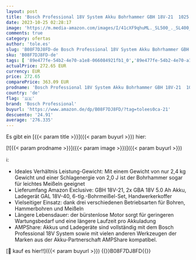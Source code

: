 ```yaml
---
layout: post
title: 'Bosch Professional 18V System Akku Bohrhammer GBH 18V-21  1025 Watt  2 Joule  max. Bohren 30 mm  inkl. 2x GBA 18V 5.0Ah Akku  Ladegerät GAL 18V-40  6-tlg. Bohrmeißel-Set  Hammer Bohr  im Koffer '
date: 2023-10-25 02:28:17
image: 'https://m.media-amazon.com/images/I/41cXF9qhuML._SL500_._SL400_.jpg'
comments: true
category: ofertas
author: 'tole.es'
slug: 'B08F7DJ8FD-de Bosch Professional 18V System Akku Bohrhammer GBH 18V-21...'
sku: 'B08F7DJ8FD-de'
tags: [ '89e477fe-54b2-4e70-a1e8-066084921fb1_0','89e477fe-54b2-4e70-a1e8-066084921fb1_2001','89e477fe-54b2-4e70-a1e8-066084921fb1_3701','89e477fe-54b2-4e70-a1e8-066084921fb1_8201','Arborist Merchandising Root','BW23_Akku_Elektrowerkzeuge','Baumarkt','Bohrhämmer','Bohrmaschinen','Elektro- & Handwerkzeuge','Elektrowerkzeuge','KABELLOS','Kabellos','Self Service','Special Features Stores','bosch professional','🇩🇪', ]
actualPrice: 272.65 EUR
currency: EUR
price: 272.65
comparePrice: 363.09 EUR
prodname: 'Bosch Professional 18V System Akku Bohrhammer GBH 18V-21  1025 Watt  2 Joule  max. Bohren 30 mm  inkl. 2x GBA 18V 5.0Ah Akku  Ladegerät GAL 18V-40  6-tlg. Bohrmeißel-Set  Hammer Bohr  im Koffer '
country: 'de'
flag: '🇩🇪'
brand: 'Bosch Professional'
buyurl: 'https://www.amazon.de/dp/B08F7DJ8FD/?tag=tolees0ca-21'
descuento: '24.91'
average: '276.335'
---
```


Es gibt ein [{{< param title >}}]({{< param buyurl >}}) hier:

[![{{< param prodname >}}]({{< param image >}})]({{< param buyurl >}})

ℹ️:

- Ideales Verhältnis Leistung-Gewicht: Mit einem Gewicht von nur 2,4 kg Gewicht und einer Schlagenergie von 2,0 J ist der Bohrhammer sogar für leichtes Meißeln geeignet
- Lieferumfang Amazon Exclusive: GBH 18V-21, 2x GBA 18V 5.0 Ah Akku, Ladegerät GAL 18V-40, 6-tlg.-Bohrmeißel-Set, Handwerkerkoffer
- Vielseitiger Einsatz: dank drei verschiedenen Betriebsarten für Bohren, Hammerbohren und Meißeln
- Längere Lebensdauer: der bürstenlose Motor sorgt für geringeren Wartungsbedarf und eine längere Laufzeit pro Akkuladung
- AMPShare: Akkus und Ladegeräte sind vollständig mit dem Bosch Professional 18V System sowie mit vielen anderen Werkzeugen der Marken aus der Akku-Partnerschaft AMPShare kompatibel.

[🛒 kauf es hier!!]({{< param buyurl >}})
{{<world>}}B08F7DJ8FD{{</world>}}
